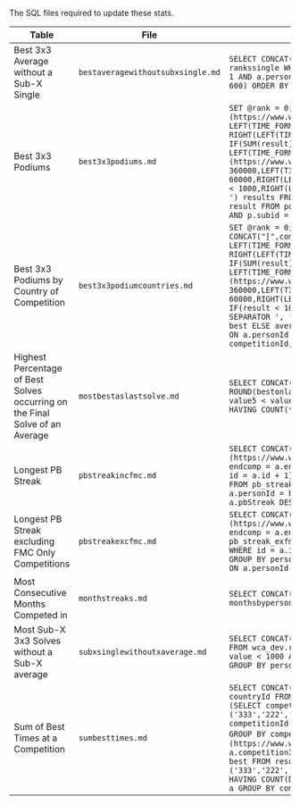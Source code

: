 The SQL files required to update these stats.

|Table|File|SQL|Notes|
|--|--|--|--|
|Best 3x3 Average without a Sub-X Single|`bestaveragewithoutsubxsingle.md`|```SELECT CONCAT("[",p.name,"](https://www.worldcubeassociation.org/persons/",a.personId,")") name, p.countryId, (SELECT best FROM rankssingle WHERE eventId = '333' AND personId = a.personId) single, a.best average FROM ranksaverage a INNER JOIN persons p ON p.subid = 1 AND a.personId = p.id WHERE a.eventId = '333' AND personId NOT IN (SELECT personId FROM rankssingle WHERE eventId = '333' AND best < 600) ORDER BY average ASC LIMIT 25;```|Change `best < 600` to value for each table|
|Best 3x3 Podiums|`best3x3podiums.md`|```SET @rank = 0; SELECT @rank := @rank + 1, a.* FROM (SELECT CONCAT("[",competitionId,"](https://www.worldcubeassociation.org/competitions/",competitionId,")") competition, IF(SUM(result) >= 360000, LEFT(TIME_FORMAT(SEC_TO_TIME(SUM(result/100)),"%H:%i:%s.%f"),11),	IF(SUM(result) >= 6000, IF(SUM(result) < 60000, RIGHT(LEFT(TIME_FORMAT(SEC_TO_TIME(SUM(result/100)),"%i:%s.%f"),8),7), LEFT(TIME_FORMAT(SEC_TO_TIME(SUM(result/100)),"%i:%s.%f"),8)), IF(SUM(result) < 1000, RIGHT(LEFT(TIME_FORMAT(SEC_TO_TIME(SUM(result/100)),"%s.%f"),5),4), LEFT(TIME_FORMAT(SEC_TO_TIME(SUM(result/100)),"%s.%f"),5)))) sum, GROUP_CONCAT(CONCAT("[",p.name,"](https://www.worldcubeassociation.org/persons/",personId,")") SEPARATOR ', ') podiummers, GROUP_CONCAT(IF(result >= 360000,LEFT(TIME_FORMAT(SEC_TO_TIME(result/100),"%H:%i:%s.%f"),11),IF(result >= 6000,IF(result < 60000,RIGHT(LEFT(TIME_FORMAT(SEC_TO_TIME(result/100),"%i:%s.%f"),8),7),LEFT(TIME_FORMAT(SEC_TO_TIME(result/100),"%i:%s.%f"),8)),IF(result < 1000,RIGHT(LEFT(TIME_FORMAT(SEC_TO_TIME(result/100),"%s.%f"),5),4),LEFT(TIME_FORMAT(SEC_TO_TIME(result/100),"%s.%f"),5)))) SEPARATOR ', ') results FROM (SELECT competitionId, eventId, pos, personId, personname, (CASE WHEN eventId LIKE '%bf' THEN best ELSE average END) result FROM podiums WHERE (CASE WHEN eventId LIKE '%bf' THEN best ELSE average END) > 0) a JOIN wca_dev.persons p ON a.personId = p.id AND p.subid = 1 WHERE eventId = '333' GROUP BY competitionId, eventId HAVING COUNT(*) = 3 ORDER BY SUM(result)) a LIMIT 100```|(2 secs)|
|Best 3x3 Podiums by Country of Competition|`best3x3podiumcountries.md`|```SET @rank = 0; SELECT @rank := @rank + 1, a.* FROM (SELECT countryId, competition, sum, podiummers, results FROM (SELECT com.countryId, CONCAT("[",competitionId,"](https://www.worldcubeassociation.org/competitions/",competitionId,")") competition, IF(SUM(result) >= 360000, LEFT(TIME_FORMAT(SEC_TO_TIME(SUM(result/100)),"%H:%i:%s.%f"),11), IF(SUM(result) >= 6000, IF(SUM(result) < 60000, RIGHT(LEFT(TIME_FORMAT(SEC_TO_TIME(SUM(result/100)),"%i:%s.%f"),8),7),	LEFT(TIME_FORMAT(SEC_TO_TIME(SUM(result/100)),"%i:%s.%f"),8)), IF(SUM(result) < 1000, RIGHT(LEFT(TIME_FORMAT(SEC_TO_TIME(SUM(result/100)),"%s.%f"),5),4),			LEFT(TIME_FORMAT(SEC_TO_TIME(SUM(result/100)),"%s.%f"),5)))) sum, GROUP_CONCAT(CONCAT("[",p.name,"](https://www.worldcubeassociation.org/persons/",personId,")") SEPARATOR ', ') podiummers, GROUP_CONCAT(IF(	result >= 360000,LEFT(TIME_FORMAT(SEC_TO_TIME(result/100),"%H:%i:%s.%f"),11),IF(result >= 6000,IF(result < 60000,RIGHT(LEFT(TIME_FORMAT(SEC_TO_TIME(result/100),"%i:%s.%f"),8),7),LEFT(TIME_FORMAT(SEC_TO_TIME(result/100),"%i:%s.%f"),8)), IF(result < 1000, RIGHT(LEFT(TIME_FORMAT(SEC_TO_TIME(result/100),"%s.%f"),5),4), LEFT(TIME_FORMAT(SEC_TO_TIME(result/100),"%s.%f"),5)))) SEPARATOR ', ') results, SUM(result) FROM (SELECT competitionId, eventId, pos, personId, personname, (CASE WHEN eventId LIKE '%bf' THEN best ELSE average END) result FROM podiums WHERE (CASE WHEN eventId LIKE '%bf' THEN best ELSE average END) > 0) a JOIN wca_dev.persons p ON a.personId = p.id AND p.subid = 1 JOIN wca_dev.competitions com ON a.competitionid = com.id WHERE eventId = '333' GROUP BY competitionId, eventId HAVING COUNT(*) = 3 ORDER BY SUM(result)) a GROUP BY countryId ORDER BY `SUM(result)`) a;```|(<1 sec)|
|Highest Percentage of Best Solves occurring on the Final Solve of an Average|`mostbestaslastsolve.md`|```SELECT CONCAT("[",personname,"](https://www.worldcubeassociation.org/persons/",personId,")") name, countryId, rounds, bestonlast, ROUND(bestonlast/rounds*100,2) percent FROM (SELECT personId, personName, countryId, COUNT(*) rounds, COUNT(CASE WHEN value5 > 0 AND value5 < value1 AND value5 < value2 AND value5 < value3 AND value5 < value4 THEN 1 END) bestonlast FROM wca_dev.results GROUP BY personId HAVING COUNT(*) >= 100) a ORDER BY percent DESC LIMIT 50;```|Change 100 to value required for each table (takes 20 secs for each table)|
|Longest PB Streak|`pbstreakincfmc.md`|```SELECT CONCAT("[",p.name,"](https://www.worldcubeassociation.org/persons/",a.personId,")"), a.pbStreak, CONCAT("[",a.startcomp,"](https://www.worldcubeassociation.org/competitions/",a.startcomp,")"), IF((SELECT id FROM pb_streak WHERE personId = a.personId AND endcomp = a.endComp)=(SELECT MAX(id) FROM pb_streak WHERE personId = a.personId),"",CONCAT("[",(SELECT competitionId FROM pb_streak WHERE id = a.id + 1),"](https://www.worldcubeassociation.org/competitions/",(SELECT competitionId FROM pb_streak WHERE id = a.id + 1),")" )) FROM pb_streak a INNER JOIN (SELECT personId, startcomp, MAX(pbStreak) maxpbs FROM pb_streak GROUP BY personId, startcomp) b ON a.personId = b.personId and a.startcomp = b.startcomp and b.maxpbs = a.pbstreak JOIN wca_dev.persons p ON a.personId = p.id ORDER BY a.pbStreak DESC LIMIT 100;```|(about 45 secs)|
|Longest PB Streak excluding FMC Only Competitions|`pbstreakexcfmc.md`|```SELECT CONCAT("[",p.name,"](https://www.worldcubeassociation.org/persons/",a.personId,")"), a.pbStreak, CONCAT("[",a.startcomp,"](https://www.worldcubeassociation.org/competitions/",a.startcomp,")"), IF((SELECT id FROM pb_streak_exfmc WHERE personId = a.personId AND endcomp = a.endComp)=(SELECT MAX(id) FROM pb_streak_exfmc WHERE personId = a.personId),"",CONCAT("[",(SELECT competitionId FROM pb_streak_exfmc WHERE id = a.id + 1),"](https://www.worldcubeassociation.org/competitions/",(SELECT competitionId FROM pb_streak_exfmc WHERE id = a.id + 1),")" )) FROM pb_streak_exfmc a INNER JOIN (SELECT personId, startcomp, MAX(pbStreak) maxpbs FROM pb_streak_exfmc GROUP BY personId, startcomp) b ON a.personId = b.personId and a.startcomp = b.startcomp and b.maxpbs = a.pbstreak JOIN wca_dev.persons p ON a.personId = p.id ORDER BY a.pbStreak DESC LIMIT 100;```|(about 45 secs)|
|Most Consecutive Months Competed in|`monthstreaks.md`|```SELECT CONCAT("[",name,"](https://www.worldcubeassociation.org/persons/",personId,")") Name, countryId Country, months MonthStreak FROM monthsbyperson ORDER BY months DESC LIMIT 100;```|Requires `/queries/monthstreaks.sql` (takes 3-4 hours)|
|Most Sub-X 3x3 Solves without a Sub-X average|`subxsinglewithoutxaverage.md`|```SELECT CONCAT("[",personname,"](https://www.worldcubeassociation.org/persons/",personId,")"), COUNT(*) subx, (SELECT ROUND(best/100,2) FROM wca_dev.ranksaverage WHERE personId = a.personId AND eventId = '333') avg FROM wca_stats.all_single_results a WHERE value > 0 AND value < 1000 AND eventId = '333' AND personId NOT IN (SELECT personId FROM wca_dev.ranksaverage WHERE eventId = '333' AND best < 1000) GROUP BY personId ORDER BY COUNT(*) DESC LIMIT 25;```|Change `best < 1000` and `value < 1000` to value for each X value (takes <2 secs for each table)|
|Sum of Best Times at a Competition|`sumbesttimes.md`|```SELECT CONCAT("[",competitionId,"](https://www.worldcubeassociation.org/competitions/",competitionId,")") competitionId, (SELECT countryId FROM competitions WHERE id = a.competitionId) country, LEFT(TIME_FORMAT(SEC_TO_TIME(SUM(best)/100),"%i:%s.%f"),8) `sum` FROM (SELECT competitionId, eventId, MIN(best) best FROM results WHERE competitionId IN (SELECT competitionId FROM results WHERE eventId IN ('333','222','444','555','666','777','333oh','333bf','333ft','clock','skewb','pyram','minx','sq1','444bf','555bf') AND best > 0 GROUP BY competitionId HAVING COUNT(DISTINCT eventId) = 16) AND best > 0 AND eventId NOT IN ('333mbf','333fm') GROUP BY competitionId, eventId) a GROUP BY competitionId ORDER BY SUM(best) ASC LIMIT 100;``` and ```SELECT CONCAT("[",competitionId,"](https://www.worldcubeassociation.org/competitions/",competitionId,")") competitionId, (SELECT countryId FROM competitions WHERE id = a.competitionId) country, LEFT(TIME_FORMAT(SEC_TO_TIME(SUM(best)/100),"%i:%s.%f"),8) `sum` FROM (SELECT competitionId, eventId, MIN(best) best FROM results WHERE competitionId IN (SELECT competitionId FROM results WHERE eventId IN ('333','222','444','555','666','777','333oh','333bf','333ft','clock','skewb','pyram','minx','sq1') AND best > 0 GROUP BY competitionId HAVING COUNT(DISTINCT eventId) = 14) AND best > 0 AND eventId NOT IN ('333mbf','333fm','444bf','555bf') GROUP BY competitionId, eventId) a GROUP BY competitionId ORDER BY SUM(best) ASC;```|(takes about 12 secs each)|
